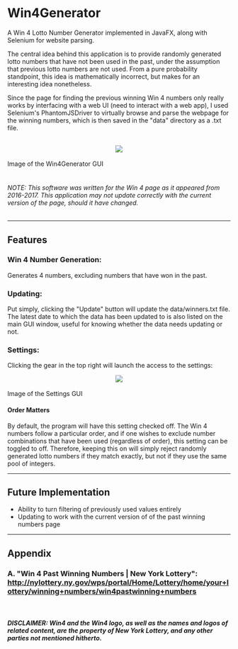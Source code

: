 # Win4Generator
A Win 4 Lotto Number Generator implemented in JavaFX, along with Selenium for website parsing. <br>

The central idea behind this application is to provide randomly generated lotto numbers that have not been used in the past, under the assumption that previous lotto numbers are not used. From a pure probability standpoint, this idea is mathematically incorrect, but makes for an interesting idea nonetheless. <br>

Since the page for finding the previous winning Win 4 numbers only really works by interfacing with a web UI (need to interact with a web app), I used Selenium's PhantomJSDriver to virtually browse and parse the webpage for the winning numbers, which is then saved in the "data" directory as a .txt file. 

<br>
<div align="center"><img src="https://i.imgur.com/bU1quru.png"/></div><br>
Image of the Win4Generator GUI
<br>
<br>



###### *NOTE:* This software was written for the Win 4 page as it appeared from 2016-2017. This application may not update correctly with the current version of the page, should it have changed. 
-----------------------------------------------------------------------------------------
## Features

### Win 4 Number Generation: 
Generates 4 numbers, excluding numbers that have won in the past.

### Updating:
Put simply, clicking the "Update" button will update the data/winners.txt file. The latest date to which the data has been updated to is also listed on the main GUI window, useful for knowing whether the data needs updating or not.

### Settings:
Clicking the gear in the top right will launch the access to the settings:
<br>
<div align="center"><img src="https://i.imgur.com/qZvIgxY.png"/></div><br>
Image of the Settings GUI

#### Order Matters
By default, the program will have this setting checked off. The Win 4 numbers follow a particular order, and if one wishes to exclude number combinations that have been used (regardless of order), this setting can be toggled to off. Therefore, keeping this on will simply reject randomly generated lotto numbers if they match exactly, but not if they use the same pool of integers.

-----------------------------------------------------------------------------------------

## Future Implementation
* Ability to turn filtering of previously used values entirely
* Updating to work with the current version of of the past winning numbers page

-----------------------------------------------------------------------------------------

## Appendix

### A. "Win 4 Past Winning Numbers | New York Lottery": http://nylottery.ny.gov/wps/portal/Home/Lottery/home/your+lottery/winning+numbers/win4pastwinning+numbers
<br>

##### DISCLAIMER: Win4 and the Win4 logo, as well as the names and logos of related content, are the property of New York Lottery, and any other parties not mentioned hitherto. 
